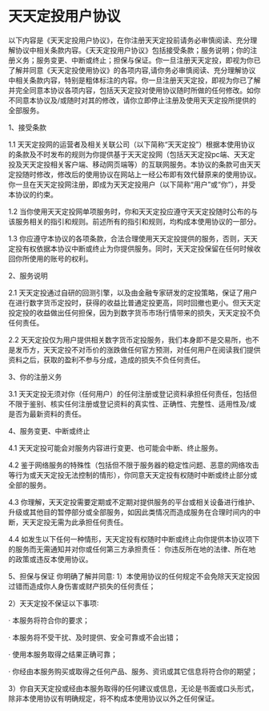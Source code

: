 # 天天定投用户协议

以下内容是《天天定投用户协议》，在你注册天天定投前请务必审慎阅读、充分理解协议中相关条款内容。《天天定投用户协议》包括接受条款；服务说明；你的注册义务；服务变更、中断或终止；担保与保证。你一旦注册天天定投，即视为你已了解并同意《天天定投使用协议》的各项内容,请你务必审慎阅读、充分理解协议中相关条款内容，特别是粗体标注的内容。你一旦注册天天定投，即视为你已了解并完全同意本协议各项内容，包括天天定投对使用协议随时所做的任何修改。如你不同意本协议及/或随时对其的修改，请你立即停止注册及使用天天定投所提供的全部服务。

1、接受条款

1.1 天天定投网的运营者及相关关联公司（以下简称“天天定投”）根据本使用协议的条款及不时发布的规则为你提供基于天天定投网（包括天天定投pc端、天天定投及天天定投相关客户端、移动网页端等）的互联网服务。本协议的条款可由天天定投随时修改，修改后的使用协议在网站上一经公布即有效代替原来的使用协议。你一旦在天天定投网注册，即成为天天定投用户（以下简称“用户”或“你”），并受本协议的约束。

1.2 当你使用天天定投网单项服务时，你和天天定投应遵守天天定投随时公布的与该服务相关的指引和规则。前述所有的指引和规则，均构成本使用协议的一部分。

1.3 你应遵守本协议的各项条款，合法合理使用天天定投提供的服务，否则，天天定投有权依据本协议中断或终止为你提供服务。同时，天天定投保留在任何时候收回你所使用的账号的权利。

2、服务说明

2.1 天天定投通过自研的回测引擎，以及由金融专家研发的定投策略，保证了用户在进行数字货币定投时，获得的收益比普通定投更高，同时回撤也更小。但天天定投定投的收益做出任何担保，因为到数字货币市场行情带来的损失，天天定投不负任何责任。

2.2 天天定投仅为用户提供相关数字货币定投服务，我们本身即不是交易所，也不是发币方，天天定投不对币价的涨跌做任何官方预测，对任何用户在阅读我们提供资料之后，获取的盈利不参与分成，造成的损失不负任何责任。

3、你的注册义务

3.1 天天定投无须对你（任何用户）的任何注册或登记资料承担任何责任，包括但不限于鉴别、核实任何注册或登记资料的真实性、正确性、完整性、适用性及/或是否为最新资料的责任。

4、服务变更、中断或终止

4.1 天天定投可能会对服务内容进行变更、也可能会中断、终止服务。

4.2 鉴于网络服务的特殊性（包括但不限于服务器的稳定性问题、恶意的网络攻击等行为或天天定投无法控制的情形），你同意天天定投有权随时中断或终止部分或全部的服务。

4.3 你理解，天天定投需要定期或不定期对提供服务的平台或相关设备进行维护、升级或其他目的暂停部分或全部服务，如因此类情况而造成服务在合理时间内的中断，天天定投无需为此承担任何责任。

4.4 如发生以下任何一种情形，天天定投有权随时中断或终止向你提供本协议项下的服务而无需通知并对你或任何第三方承担责任：
你违反所在地的法律、所在地的政策或违反本使用协议。

5、担保与保证
你明确了解并同意∶
1）本使用协议的任何规定不会免除天天定投因过错而造成你人身伤害或财产损失的任何责任；

2）天天定投不保证以下事项∶

· 本服务将符合你的要求；

· 本服务将不受干扰、及时提供、安全可靠或不会出错；

· 使用本服务取得之结果正确可靠；

· 你经由本服务购买或取得之任何产品、服务、资讯或其它信息将符合你的期望；

3）你自天天定投或经由本服务取得的任何建议或信息，无论是书面或口头形式，除非本使用协议有明确规定，将不构成本使用协议以外之任何保证。

